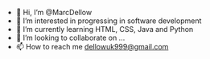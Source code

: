 - 👋 Hi, I’m @MarcDellow
- 👀 I’m interested in progressing in software development
- 🌱 I’m currently learning HTML, CSS, Java and Python
- 💞️ I’m looking to collaborate on ...
- 📫 How to reach me dellowuk999@gmail.com


<!---
MarcDellow/MarcDellow is a ✨ special ✨ repository because its `README.md` (this file) appears on your GitHub profile.
You can click the Preview link to take a look at your changes.
--->
